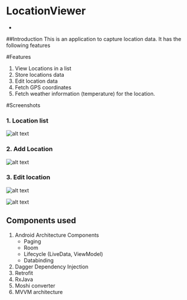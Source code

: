 # LocationViewer
-
##Introduction
This is an application to capture location data. It has the following features

#Features
1. View Locations in a list
2. Store locations data
3. Edit location data
4. Fetch GPS coordinates 
5. Fetch weather information (temperature) for the location.

#Screenshots
### 1. Location list

![alt text](Location_list.png  "Location list")

### 2. Add Location

![alt text](add_location.png "Location list")

### 3. Edit location

![alt text](edit_choose_location.png "Location list")

![alt text](edit_location.png "Location list")

## Components used
1. Android Architecture Components
	- Paging
	- Room
	- Lifecycle (LiveData, ViewModel)
	- Databinding
2. Dagger Dependency Injection
3. Retrofit
4. RxJava
5. Moshi converter
6. MVVM architecture




